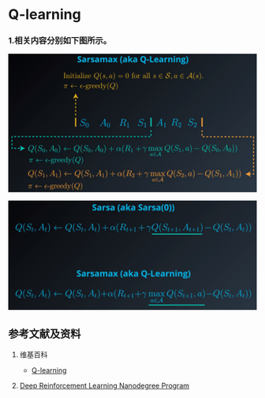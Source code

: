# Q-learning

### 1.相关内容分别如下图所示。

![](/images/强化学习/基本的时序差分控制方法/Q-learning/1a1.png)

![](/images/强化学习/基本的时序差分控制方法/Q-learning/1a2.png)

## 参考文献及资料

1. 维基百科
	- [Q-learning](https://en.wikipedia.org/wiki/Q-learning) 

2. [Deep Reinforcement Learning Nanodegree Program](https://www.udacity.com/course/deep-reinforcement-learning-nanodegree--nd893)